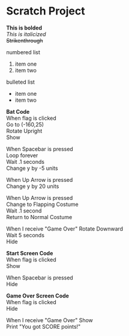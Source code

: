 # Scratch Project

**This is bolded** <br>
*This is italicized* <br>
~~Strikenthrough~~

numbered list
1. item one
2. item two

bulleted list
* item one
* item two

**Bat Code** <br>
When flag is clicked <br>
  Go to (-160,25) <br>
  Rotate Upright <br>
  Show <br>
  
When Spacebar is pressed <br>
  Loop forever <br>
    Wait .1 seconds <br>
    Change y by -5 units <br>
    
When Up Arrow is pressed <br>
  Change y by 20 units <br>
  
When Up Arrow is pressed <br>
  Change to Flapping Costume <br>
  Wait .1 second <br>
  Return to Normal Costume <br>

When I receive "Game Over"
  Rotate Downward <br>
  Wait 5 seconds <br>
  Hide <br>
  
**Start Screen Code** <br>
When flag is clicked <br>
  Show <br>
  
When Spacebar is pressed <br>
  Hide <br>
  
**Game Over Screen Code** <br>
When flag is clicked <br>
  Hide <br>
  
When I receive "Game Over"
  Show <br>
  Print "You got SCORE points!" <br>
  
